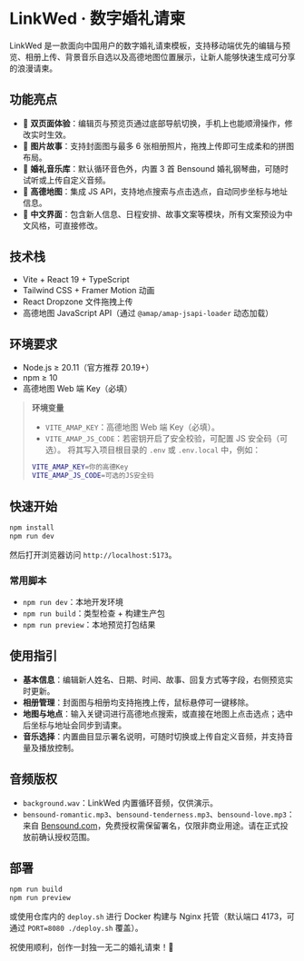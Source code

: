 # LinkWed · 数字婚礼请柬

LinkWed 是一款面向中国用户的数字婚礼请柬模板，支持移动端优先的编辑与预览、相册上传、背景音乐自选以及高德地图位置展示，让新人能够快速生成可分享的浪漫请柬。

## 功能亮点
- 📱 **双页面体验**：编辑页与预览页通过底部导航切换，手机上也能顺滑操作，修改实时生效。
- 📸 **图片故事**：支持封面图与最多 6 张相册照片，拖拽上传即可生成柔和的拼图布局。
- 🎵 **婚礼音乐库**：默认循环音色外，内置 3 首 Bensound 婚礼钢琴曲，可随时试听或上传自定义音频。
- 📍 **高德地图**：集成 JS API，支持地点搜索与点击选点，自动同步坐标与地址信息。
- 🌸 **中文界面**：包含新人信息、日程安排、故事文案等模块，所有文案预设为中文风格，可直接修改。

## 技术栈
- Vite + React 19 + TypeScript
- Tailwind CSS + Framer Motion 动画
- React Dropzone 文件拖拽上传
- 高德地图 JavaScript API（通过 `@amap/amap-jsapi-loader` 动态加载）

## 环境要求
- Node.js ≥ 20.11（官方推荐 20.19+）
- npm ≥ 10
- 高德地图 Web 端 Key（必填）

> **环境变量**
> - `VITE_AMAP_KEY`：高德地图 Web 端 Key（必填）。
> - `VITE_AMAP_JS_CODE`：若密钥开启了安全校验，可配置 JS 安全码（可选）。
> 将其写入项目根目录的 `.env` 或 `.env.local` 中，例如：
> ```bash
> VITE_AMAP_KEY=你的高德Key
> VITE_AMAP_JS_CODE=可选的JS安全码
> ```

## 快速开始
```bash
npm install
npm run dev
```
然后打开浏览器访问 `http://localhost:5173`。

### 常用脚本
- `npm run dev`：本地开发环境
- `npm run build`：类型检查 + 构建生产包
- `npm run preview`：本地预览打包结果

## 使用指引
- **基本信息**：编辑新人姓名、日期、时间、故事、回复方式等字段，右侧预览实时更新。
- **相册管理**：封面图与相册均支持拖拽上传，鼠标悬停可一键移除。
- **地图与地点**：输入关键词进行高德地点搜索，或直接在地图上点击选点；选中后坐标与地址会同步到请柬。
- **音乐选择**：内置曲目显示署名说明，可随时切换或上传自定义音频，并支持音量及播放控制。

## 音频版权
- `background.wav`：LinkWed 内置循环音频，仅供演示。
- `bensound-romantic.mp3`、`bensound-tenderness.mp3`、`bensound-love.mp3`：来自 [Bensound.com](https://www.bensound.com/)，免费授权需保留署名，仅限非商业用途。请在正式投放前确认授权范围。

## 部署
```bash
npm run build
npm run preview
```
或使用仓库内的 `deploy.sh` 进行 Docker 构建与 Nginx 托管（默认端口 4173，可通过 `PORT=8080 ./deploy.sh` 覆盖）。

祝使用顺利，创作一封独一无二的婚礼请柬！💍
